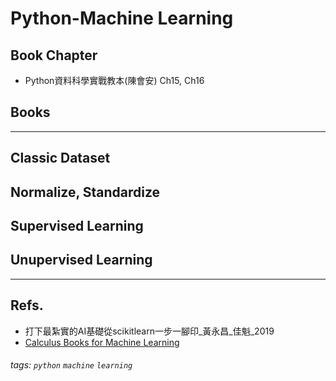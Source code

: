 # Python-Machine Learning
## Book Chapter
* Python資料科學實戰教本(陳會安) Ch15, Ch16

## Books

----
## Classic Dataset

## Normalize, Standardize

## Supervised Learning

## Unupervised Learning

---
## Refs.
* 打下最紮實的AI基礎從scikitlearn一步一腳印_黃永昌_佳魁_2019
* [Calculus Books for Machine Learning](https://machinelearningmastery.com/calculus-books-for-machine-learning/?fbclid=IwAR2o-rmhacTbtoYVHX7XucY8wTjZOkNXDZDEE8_c-uFU-3cS4Gg64nd38I4)

###### tags: `python` `machine` `learning`